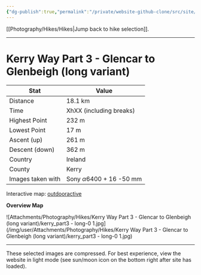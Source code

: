 ```yaml
---
{"dg-publish":true,"permalink":"/private/website-github-clone/src/site/notes/photography/hikes/kerry-way-part-3-glencar-to-glenbeigh-long-variant/","updated":"2025-07-03T20:20:02.077+02:00"}
---
```



[[Photography/Hikes/Hikes\|Jump back to hike selection]].

---
# Kerry Way Part 3 - Glencar to Glenbeigh (long variant)
 
| Stat              | Value                                |
| ----------------- | ------------------------------------ |
| Distance          | 18.1 km                              |
| Time              | XhXX (including breaks)              |
| Highest Point     | 232 m                                |
| Lowest Point      | 17 m                                 |
| Ascent (up)       | 261 m                                |
| Descent (down)    | 362 m                                |
| Country           | Ireland                              |
| County            | Kerry                                |
| Images taken with | Sony $\alpha\text{6400}$ + 16 -50 mm |

Interactive map: [outdooractive](https://www.outdooractive.com/en/route/hiking-trail/southwest-ireland/kerry-way-part-3-glencar-glenbeigh-long-variant-/318337628/?share=%7E3ix7qxit%244osshxku)

**Overview Map**

![Attachments/Photography/Hikes/Kerry Way Part 3 - Glencar to Glenbeigh (long variant)/kerry_part3 - long-0 1.jpg](/img/user/Attachments/Photography/Hikes/Kerry Way Part 3 - Glencar to Glenbeigh (long variant)/kerry_part3 - long-0 1.jpg)

---
These selected images are compressed. For best experience, view the website in light mode (see sun/moon icon on the bottom right after site has loaded).